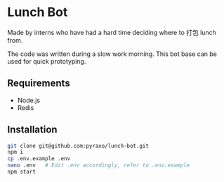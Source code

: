 # Lunch Bot

Made by interns who have had a hard time deciding where to 打包 lunch from.

The code was written during a slow work morning. This bot base can be used for quick prototyping.

## Requirements

* Node.js
* Redis

## Installation

```bash
git clone git@github.com:pyraxo/lunch-bot.git
npm i
cp .env.example .env
nano .env   # Edit .env accordingly, refer to .env.example
npm start
```